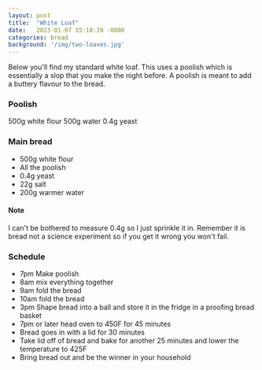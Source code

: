 ```yaml
---
layout: post
title:  "White Loaf"
date:   2023-01-07 15:18:39 -0800
categories: bread 
background: '/img/two-loaves.jpg'
---
```

Below you'll find my standard white loaf.  This uses a poolish which is essentially a slop that you make the night before.
A poolish is meant to add a buttery flavour to the bread.  

### Poolish
500g white flour
500g water
0.4g yeast

### Main bread
- 500g white flour
- All the poolish
- 0.4g yeast
- 22g salt
- 200g warmer water

#### Note
I can't be bothered to measure 0.4g so I just sprinkle it in.  Remember it is bread not a science experiment
so if you get it wrong you won't fail.

### Schedule

- 7pm Make poolish
- 8am mix everything together
- 9am fold the bread
- 10am fold the bread
- 3pm Shape bread into a ball and store it in the fridge in a proofing bread basket
- 7pm or later head oven to 450F for 45 minutes
- Bread goes in with a lid for 30 minutes
- Take lid off of bread and bake for another 25 minutes and lower the temperature to 425F
- Bring bread out and be the winner in your household 